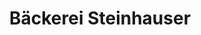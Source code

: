 ---
title: "Bäckerei Steinhauser"
url: /leutkirch-im-allgaeu/baeckerei-steinhauser/
shop: Bäckerei
---